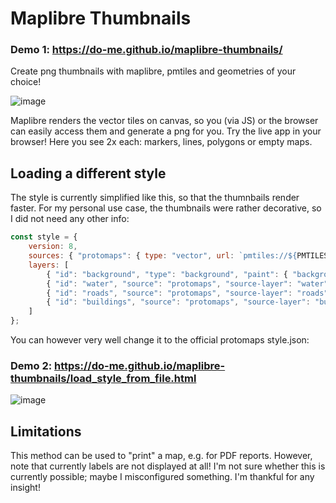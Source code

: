 # Maplibre Thumbnails

### Demo 1: https://do-me.github.io/maplibre-thumbnails/

Create png thumbnails with maplibre, pmtiles and geometries of your choice!

![image](https://github.com/user-attachments/assets/18265def-7337-4b01-836c-f77b793f8628)

Maplibre renders the vector tiles on canvas, so you (via JS) or the browser can easily access them and generate a png for you. Try the live app in your browser!
Here you see 2x each: markers, lines, polygons or empty maps.

## Loading a different style

The style is currently simplified like this, so that the thumnbails render faster. For my personal use case, the thumbnails were rather decorative, so I did not need any other info:

```javascript
const style = {
    version: 8,
    sources: { "protomaps": { type: "vector", url: `pmtiles://${PMTILES_URL}` } },
    layers: [
        { "id": "background", "type": "background", "paint": { "background-color": "#f0f2f5" } },
        { "id": "water", "source": "protomaps", "source-layer": "water", "type": "fill", "paint": { "fill-color": "#aadaff" } },
        { "id": "roads", "source": "protomaps", "source-layer": "roads", "type": "line", "paint": { "line-color": "#e0e0e0", "line-width": 1 } },
        { "id": "buildings", "source": "protomaps", "source-layer": "buildings", "type": "fill", "paint": { "fill-color": "#cccccc" } }
    ]
};
```

You can however very well change it to the official protomaps style.json: 

### Demo 2: https://do-me.github.io/maplibre-thumbnails/load_style_from_file.html

![image](https://github.com/user-attachments/assets/d02cd994-49d4-429a-81ff-428bbf149fc2)

## Limitations 

This method can be used to "print" a map, e.g. for PDF reports. However, note that currently labels are not displayed at all! I'm not sure whether this is currently possible; maybe I misconfigured something. I'm thankful for any insight!

